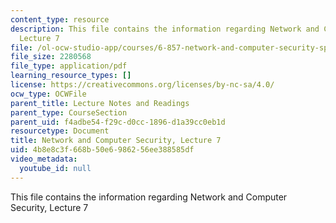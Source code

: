 ```yaml
---
content_type: resource
description: This file contains the information regarding Network and Computer Security,
  Lecture 7
file: /ol-ocw-studio-app/courses/6-857-network-and-computer-security-spring-2014/4b8e8c3f668b50e6986256ee388585df_MIT6_857S14_Lec07.pdf
file_size: 2280568
file_type: application/pdf
learning_resource_types: []
license: https://creativecommons.org/licenses/by-nc-sa/4.0/
ocw_type: OCWFile
parent_title: Lecture Notes and Readings
parent_type: CourseSection
parent_uid: f4adbe54-f29c-d0cc-1896-d1a39cc0eb1d
resourcetype: Document
title: Network and Computer Security, Lecture 7
uid: 4b8e8c3f-668b-50e6-9862-56ee388585df
video_metadata:
  youtube_id: null
---
```

This file contains the information regarding Network and Computer Security, Lecture 7